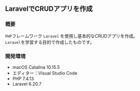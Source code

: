 ## LaravelでCRUDアプリを作成

### 概要
`PHP`フレームワーク `Laravel` を使用し基本的なCRUDアプリを作成。  
`Laravel`を学習する目的で作成したものです。

### 開発環境

- macOS Catalina 10.15.5
- エディター：Visual Studio Code
- PHP 7.4.13
- Laravel 6.20.7
